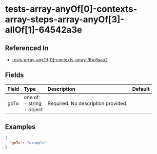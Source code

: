 
# tests-array-anyOf[0]-contexts-array-steps-array-anyOf[3]-allOf[1]-64542a3e



## Referenced In

- [tests-array-anyOf[0]-contexts-array-9bc6aaa2](/docs/references/schemas/tests-array-anyof-0--contexts-array-9bc6aaa2)

## Fields

Field | Type | Description | Default
:-- | :-- | :-- | :--
goTo | one of:<br/>- string<br/>- object | Required. No description provided. | 

## Examples

```json
{
  "goTo": "example"
}
```
